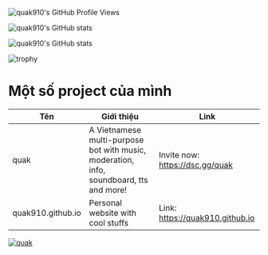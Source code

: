 ![quak910's GitHub Profile Views](https://komarev.com/ghpvc/?username=quak910&color=ff69b4)

![quak910's GitHub stats](https://github-readme-stats.vercel.app/api/top-langs/?username=poqpwppy&theme=tokyonight&layout=compact)

![quak910's GitHub stats](https://github-readme-stats.vercel.app/api?username=poqpwppy&theme=tokyonight&count_private=true)

![trophy](https://github-profile-trophy.vercel.app/?username=ryo-ma&theme=onedark)

 

# Một số project của mình
| Tên | Giới thiệu | Link |
|------|------|-----------|
| quak | A Vietnamese multi-purpose bot with music, moderation, info, soundboard, tts and more! | Invite now: https://dsc.gg/quak |
| quak910.github.io | Personal website with cool stuffs | Link: https://quak910.github.io |

<a href="https://discord.com/api/oauth2/authorize?client_id=814034700997361664&permissions=8&scope=bot">
    <img src="https://cdn.discordapp.com/attachments/806542839902765068/832560735698944020/quakbg.png" alt="quak" />
</a>
